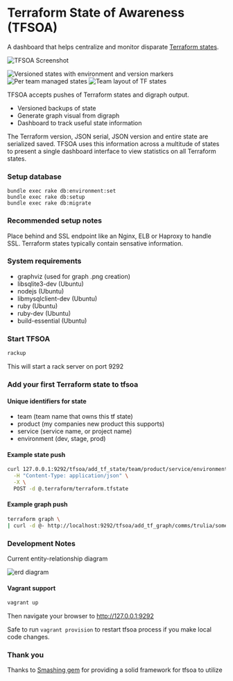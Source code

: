 # Terraform State of Awareness (TFSOA)

A dashboard that helps centralize and monitor disparate [Terraform states](https://www.terraform.io/docs/state/).

<img alt="TFSOA Screenshot" src="https://cloud.githubusercontent.com/assets/26415029/23921750/033ff2b2-08bd-11e7-9d78-632edc2c243b.png">

![Versioned states with environment and version markers](https://cloud.githubusercontent.com/assets/538171/24389114/03a1eaf4-1334-11e7-9a44-367f5d6233c2.jpg)
![Per team managed states](https://cloud.githubusercontent.com/assets/538171/24389121/164dcdbc-1334-11e7-9052-184287bc5ed0.jpg)
![Team layout of TF states](https://cloud.githubusercontent.com/assets/538171/24389129/1ba96988-1334-11e7-8abf-b3c47f43ff27.jpg)

TFSOA accepts pushes of Terraform states and digraph output.

* Versioned backups of state
* Generate graph visual from digraph
* Dashboard to track useful state information

The Terraform version, JSON serial, JSON version and entire state are serialized saved. TFSOA uses
this information across a multitude of states to present a single dashboard interface
to view statistics on all Terraform states.


### Setup database

```
bundle exec rake db:environment:set
bundle exec rake db:setup
bundle exec rake db:migrate
```

### Recommended setup notes

Place behind and SSL endpoint like an Nginx, ELB or Haproxy to handle SSL. Terraform states typically contain sensative information.

### System requirements

* graphviz (used for graph .png creation)
* libsqlite3-dev (Ubuntu)
* nodejs (Ubuntu)
* libmysqlclient-dev (Ubuntu)
* ruby (Ubuntu)
* ruby-dev (Ubuntu)
* build-essential (Ubuntu)

### Start TFSOA

```bash
rackup
```

This will start a rack server on port 9292

### Add your first Terraform state to tfsoa

#### Unique identifiers for state

* team (team name that owns this tf state)
* product (my companies new product this supports)
* service (service name, or project name)
* environment (dev, stage, prod)


#### Example state push

```bash
curl 127.0.0.1:9292/tfsoa/add_tf_state/team/product/service/environment/ \
  -H "Content-Type: application/json" \
  -X \
  POST -d @.terraform/terraform.tfstate
```

#### Example graph push

```bash
terraform graph \
| curl -d @- http://localhost:9292/tfsoa/add_tf_graph/comms/trulia/someservice/prod/
```

### Development Notes

Current entity-relationship diagram

<img alt="erd diagram" src="https://cloud.githubusercontent.com/assets/26415029/24062446/d3de1626-0b18-11e7-9b96-2bde9bc79124.png">

#### Vagrant support

```bash
vagrant up
```
Then navigate your browser to http://127.0.0.1:9292

Safe to run ```vagrant provision``` to restart tfsoa process if you make local code changes.

### Thank you

Thanks to [Smashing gem](https://github.com/Smashing/smashing) for providing a solid framework for tfsoa to utilize
